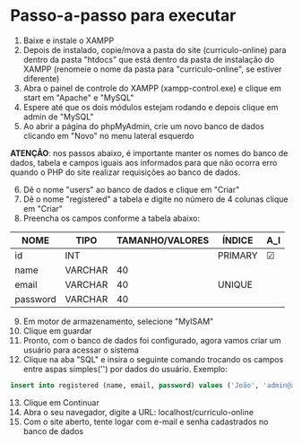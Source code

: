 # Passo-a-passo para executar
1. Baixe e instale o XAMPP
2. Depois de instalado, copie/mova a pasta do site (curriculo-online) para dentro da pasta "htdocs" que está dentro da pasta de instalação do XAMPP (renomeie o nome da pasta para "curriculo-online", se estiver diferente)
3. Abra o painel de controle do XAMPP (xampp-control.exe) e clique em start em "Apache" e "MySQL"
4. Espere até que os dois módulos estejam rodando e depois clique em admin de "MySQL"
5. Ao abrir a página do phpMyAdmin, crie um novo banco de dados clicando em "Novo" no menu lateral esquerdo

**ATENÇÃO**: nos passos abaixo, é importante manter os nomes do banco de dados, tabela e campos iguais aos informados para que não ocorra erro quando o PHP do site realizar requisições ao banco de dados.

6. Dê o nome "users" ao banco de dados e clique em "Criar"
7. Dê o nome "registered" a tabela e digite no número de 4 colunas clique em "Criar"
8. Preencha os campos conforme a tabela abaixo:

| NOME     | TIPO    | TAMANHO/VALORES | ÍNDICE  | A_I     |
| -------- | ------- | --------------- | ------  | ------- |
| id       | INT     |		           | PRIMARY | ☑      | 
| name     | VARCHAR |	40             |         |         |
| email    | VARCHAR |	40			   | UNIQUE  |         |
| password | VARCHAR |	40             |         |         |

9. Em motor de armazenamento, selecione "MyISAM"
10. Clique em guardar
11. Pronto, com o banco de dados foi configurado, agora vamos criar um usuário para acessar o sistema
12. Clique na aba "SQL" e insira o seguinte comando trocando os campos entre aspas simples('') por dados do usuário. Exemplo:
```sql
insert into registered (name, email, password) values ('João', 'admin@admin.com', '123456');
```
13. Clique em Continuar
14. Abra o seu navegador, digite a URL: localhost/curriculo-online
15. Com o site aberto, tente logar com e-mail e senha cadastrados no banco de dados